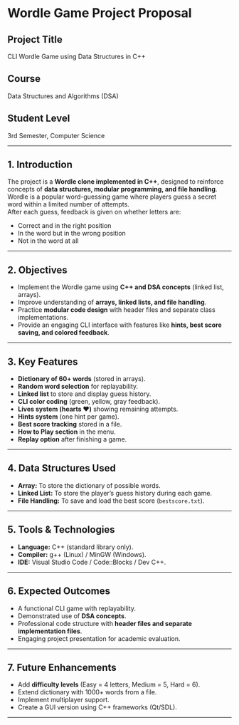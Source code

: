 ﻿# Wordle Game Project Proposal

## Project Title  
CLI Wordle Game using Data Structures in C++

## Course  
Data Structures and Algorithms (DSA)  

## Student Level  
3rd Semester, Computer Science  

---

## 1. Introduction  
The project is a **Wordle clone implemented in C++**, designed to reinforce concepts of **data structures, modular programming, and file handling**.  
Wordle is a popular word-guessing game where players guess a secret word within a limited number of attempts.  
After each guess, feedback is given on whether letters are:  
- Correct and in the right position  
- In the word but in the wrong position  
- Not in the word at all  

---

## 2. Objectives  
- Implement the Wordle game using **C++ and DSA concepts** (linked list, arrays).  
- Improve understanding of **arrays, linked lists, and file handling**.  
- Practice **modular code design** with header files and separate class implementations.  
- Provide an engaging CLI interface with features like **hints, best score saving, and colored feedback**.  

---

## 3. Key Features  
- **Dictionary of 60+ words** (stored in arrays).  
- **Random word selection** for replayability.  
- **Linked list** to store and display guess history.  
- **CLI color coding** (green, yellow, gray feedback).  
- **Lives system (hearts ❤️)** showing remaining attempts.  
- **Hints system** (one hint per game).  
- **Best score tracking** stored in a file.  
- **How to Play section** in the menu.  
- **Replay option** after finishing a game.  

---

## 4. Data Structures Used  
- **Array:** To store the dictionary of possible words.  
- **Linked List:** To store the player’s guess history during each game.  
- **File Handling:** To save and load the best score (`bestscore.txt`).  

---

## 5. Tools & Technologies  
- **Language:** C++ (standard library only).  
- **Compiler:** g++ (Linux) / MinGW (Windows).  
- **IDE:** Visual Studio Code / Code::Blocks / Dev C++.  

---

## 6. Expected Outcomes  
- A functional CLI game with replayability.  
- Demonstrated use of **DSA concepts**.  
- Professional code structure with **header files and separate implementation files**.  
- Engaging project presentation for academic evaluation.  

---

## 7. Future Enhancements  
- Add **difficulty levels** (Easy = 4 letters, Medium = 5, Hard = 6).  
- Extend dictionary with 1000+ words from a file.  
- Implement multiplayer support.  
- Create a GUI version using C++ frameworks (Qt/SDL).  

---
